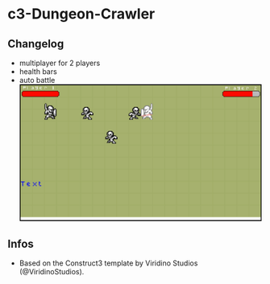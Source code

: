 # c3-Dungeon-Crawler

## Changelog
- multiplayer for 2 players
- health bars
- auto battle
![info.png](./images/info.png)

## Infos
- Based on the Construct3 template by Viridino Studios (@ViridinoStudios).
